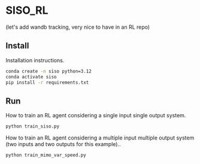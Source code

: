 # SISO_RL

(let's add wandb tracking, very nice to have in an RL repo)

## Install 

Installation instructions.

```bash
conda create -n siso python=3.12
conda activate siso
pip install -r requirements.txt
```

## Run

How to train an RL agent considering a single input single output system.

```bash
python train_siso.py
```

How to train an RL agent considering a multiple input multiple output system (two inputs and two outputs for this example)..

```bash
python train_mimo_var_speed.py
```


